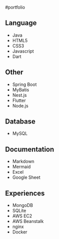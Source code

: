 #portfolio

## Language
- Java
- HTML5
- CSS3
- Javascript
- Dart

## Other
- Spring Boot
- MyBatis
- Nest.js
- Flutter
- Node.js

## Database
- MySQL

## Documentation
- Markdown
- Mermaid
- Excel
- Google Sheet

## Experiences
- MongoDB
- SQLite
- AWS EC2
- AWS Beanstalk
- nginx
- Docker